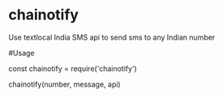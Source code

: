 # chainotify
Use textlocal India SMS api to send sms to any Indian number

#Usage

const chainotify = require('chainotify')

chainotify(number, message, api)